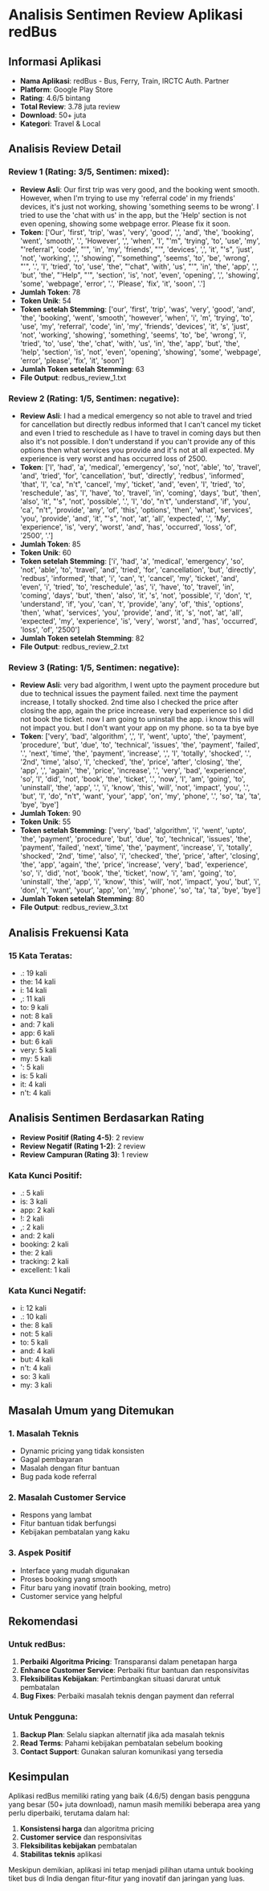 # Analisis Sentimen Review Aplikasi redBus

## Informasi Aplikasi
- **Nama Aplikasi**: redBus - Bus, Ferry, Train, IRCTC Auth. Partner
- **Platform**: Google Play Store
- **Rating**: 4.6/5 bintang
- **Total Review**: 3.78 juta review
- **Download**: 50+ juta
- **Kategori**: Travel & Local

## Analisis Review Detail

### Review 1 (Rating: 3/5, Sentimen: mixed):
- **Review Asli**: Our first trip was very good, and the booking went smooth. However, when I'm trying to use my 'referral code' in my friends' devices, it's just not working, showing 'something seems to be wrong'. I tried to use the 'chat with us' in the app, but the 'Help' section is not even opening, showing some webpage error. Please fix it soon.
- **Token**: ['Our', 'first', 'trip', 'was', 'very', 'good', ',', 'and', 'the', 'booking', 'went', 'smooth', '.', 'However', ',', 'when', 'I', "'m", 'trying', 'to', 'use', 'my', "'referral", 'code', "'", 'in', 'my', 'friends', "'", 'devices', ',', 'it', "'s", 'just', 'not', 'working', ',', 'showing', "'something", 'seems', 'to', 'be', 'wrong', "'", '.', 'I', 'tried', 'to', 'use', 'the', "'chat", 'with', 'us', "'", 'in', 'the', 'app', ',', 'but', 'the', "'Help", "'", 'section', 'is', 'not', 'even', 'opening', ',', 'showing', 'some', 'webpage', 'error', '.', 'Please', 'fix', 'it', 'soon', '.']
- **Jumlah Token**: 78
- **Token Unik**: 54
- **Token setelah Stemming**: ['our', 'first', 'trip', 'was', 'very', 'good', 'and', 'the', 'booking', 'went', 'smooth', 'however', 'when', 'i', 'm', 'trying', 'to', 'use', 'my', 'referral', 'code', 'in', 'my', 'friends', 'devices', 'it', 's', 'just', 'not', 'working', 'showing', 'something', 'seems', 'to', 'be', 'wrong', 'i', 'tried', 'to', 'use', 'the', 'chat', 'with', 'us', 'in', 'the', 'app', 'but', 'the', 'help', 'section', 'is', 'not', 'even', 'opening', 'showing', 'some', 'webpage', 'error', 'please', 'fix', 'it', 'soon']
- **Jumlah Token setelah Stemming**: 63
- **File Output**: redbus_review_1.txt

### Review 2 (Rating: 1/5, Sentimen: negative):
- **Review Asli**: I had a medical emergency so not able to travel and tried for cancellation but directly redbus informed that I can't cancel my ticket and even I tried to reschedule as I have to travel in coming days but then also it's not possible. I don't understand if you can't provide any of this options then what services you provide and it's not at all expected. My experience is very worst and has occurred loss of 2500.
- **Token**: ['I', 'had', 'a', 'medical', 'emergency', 'so', 'not', 'able', 'to', 'travel', 'and', 'tried', 'for', 'cancellation', 'but', 'directly', 'redbus', 'informed', 'that', 'I', 'ca', "n't", 'cancel', 'my', 'ticket', 'and', 'even', 'I', 'tried', 'to', 'reschedule', 'as', 'I', 'have', 'to', 'travel', 'in', 'coming', 'days', 'but', 'then', 'also', 'it', "'s", 'not', 'possible', '.', 'I', 'do', "n't", 'understand', 'if', 'you', 'ca', "n't", 'provide', 'any', 'of', 'this', 'options', 'then', 'what', 'services', 'you', 'provide', 'and', 'it', "'s", 'not', 'at', 'all', 'expected', '.', 'My', 'experience', 'is', 'very', 'worst', 'and', 'has', 'occurred', 'loss', 'of', '2500', '.']
- **Jumlah Token**: 85
- **Token Unik**: 60
- **Token setelah Stemming**: ['i', 'had', 'a', 'medical', 'emergency', 'so', 'not', 'able', 'to', 'travel', 'and', 'tried', 'for', 'cancellation', 'but', 'directly', 'redbus', 'informed', 'that', 'i', 'can', 't', 'cancel', 'my', 'ticket', 'and', 'even', 'i', 'tried', 'to', 'reschedule', 'as', 'i', 'have', 'to', 'travel', 'in', 'coming', 'days', 'but', 'then', 'also', 'it', 's', 'not', 'possible', 'i', 'don', 't', 'understand', 'if', 'you', 'can', 't', 'provide', 'any', 'of', 'this', 'options', 'then', 'what', 'services', 'you', 'provide', 'and', 'it', 's', 'not', 'at', 'all', 'expected', 'my', 'experience', 'is', 'very', 'worst', 'and', 'has', 'occurred', 'loss', 'of', '2500']
- **Jumlah Token setelah Stemming**: 82
- **File Output**: redbus_review_2.txt

### Review 3 (Rating: 1/5, Sentimen: negative):
- **Review Asli**: very bad algorithm, I went upto the payment procedure but due to technical issues the payment failed. next time the payment increase, I totally shocked. 2nd time also I checked the price after closing the app, again the price increase. very bad experience so I did not book the ticket. now I am going to uninstall the app. i know this will not impact you. but I don't want your app on my phone. so ta ta bye bye
- **Token**: ['very', 'bad', 'algorithm', ',', 'I', 'went', 'upto', 'the', 'payment', 'procedure', 'but', 'due', 'to', 'technical', 'issues', 'the', 'payment', 'failed', '.', 'next', 'time', 'the', 'payment', 'increase', ',', 'I', 'totally', 'shocked', '.', '2nd', 'time', 'also', 'I', 'checked', 'the', 'price', 'after', 'closing', 'the', 'app', ',', 'again', 'the', 'price', 'increase', '.', 'very', 'bad', 'experience', 'so', 'I', 'did', 'not', 'book', 'the', 'ticket', '.', 'now', 'I', 'am', 'going', 'to', 'uninstall', 'the', 'app', '.', 'i', 'know', 'this', 'will', 'not', 'impact', 'you', '.', 'but', 'I', 'do', "n't", 'want', 'your', 'app', 'on', 'my', 'phone', '.', 'so', 'ta', 'ta', 'bye', 'bye']
- **Jumlah Token**: 90
- **Token Unik**: 55
- **Token setelah Stemming**: ['very', 'bad', 'algorithm', 'i', 'went', 'upto', 'the', 'payment', 'procedure', 'but', 'due', 'to', 'technical', 'issues', 'the', 'payment', 'failed', 'next', 'time', 'the', 'payment', 'increase', 'i', 'totally', 'shocked', '2nd', 'time', 'also', 'i', 'checked', 'the', 'price', 'after', 'closing', 'the', 'app', 'again', 'the', 'price', 'increase', 'very', 'bad', 'experience', 'so', 'i', 'did', 'not', 'book', 'the', 'ticket', 'now', 'i', 'am', 'going', 'to', 'uninstall', 'the', 'app', 'i', 'know', 'this', 'will', 'not', 'impact', 'you', 'but', 'i', 'don', 't', 'want', 'your', 'app', 'on', 'my', 'phone', 'so', 'ta', 'ta', 'bye', 'bye']
- **Jumlah Token setelah Stemming**: 80
- **File Output**: redbus_review_3.txt

## Analisis Frekuensi Kata

### 15 Kata Teratas:
- .: 19 kali
- the: 14 kali
- i: 14 kali
- ,: 11 kali
- to: 9 kali
- not: 8 kali
- and: 7 kali
- app: 6 kali
- but: 6 kali
- very: 5 kali
- my: 5 kali
- ': 5 kali
- is: 5 kali
- it: 4 kali
- n't: 4 kali

## Analisis Sentimen Berdasarkan Rating

- **Review Positif (Rating 4-5)**: 2 review
- **Review Negatif (Rating 1-2)**: 2 review
- **Review Campuran (Rating 3)**: 1 review

### Kata Kunci Positif:
- .: 5 kali
- is: 3 kali
- app: 2 kali
- !: 2 kali
- ,: 2 kali
- and: 2 kali
- booking: 2 kali
- the: 2 kali
- tracking: 2 kali
- excellent: 1 kali

### Kata Kunci Negatif:
- i: 12 kali
- .: 10 kali
- the: 8 kali
- not: 5 kali
- to: 5 kali
- and: 4 kali
- but: 4 kali
- n't: 4 kali
- so: 3 kali
- my: 3 kali

## Masalah Umum yang Ditemukan

### 1. Masalah Teknis
- Dynamic pricing yang tidak konsisten
- Gagal pembayaran
- Masalah dengan fitur bantuan
- Bug pada kode referral

### 2. Masalah Customer Service
- Respons yang lambat
- Fitur bantuan tidak berfungsi
- Kebijakan pembatalan yang kaku

### 3. Aspek Positif
- Interface yang mudah digunakan
- Proses booking yang smooth
- Fitur baru yang inovatif (train booking, metro)
- Customer service yang helpful

## Rekomendasi

### Untuk redBus:
1. **Perbaiki Algoritma Pricing**: Transparansi dalam penetapan harga
2. **Enhance Customer Service**: Perbaiki fitur bantuan dan responsivitas
3. **Fleksibilitas Kebijakan**: Pertimbangkan situasi darurat untuk pembatalan
4. **Bug Fixes**: Perbaiki masalah teknis dengan payment dan referral

### Untuk Pengguna:
1. **Backup Plan**: Selalu siapkan alternatif jika ada masalah teknis
2. **Read Terms**: Pahami kebijakan pembatalan sebelum booking
3. **Contact Support**: Gunakan saluran komunikasi yang tersedia

## Kesimpulan

Aplikasi redBus memiliki rating yang baik (4.6/5) dengan basis pengguna yang besar (50+ juta download), namun masih memiliki beberapa area yang perlu diperbaiki, terutama dalam hal:

1. **Konsistensi harga** dan algoritma pricing
2. **Customer service** dan responsivitas
3. **Fleksibilitas kebijakan** pembatalan
4. **Stabilitas teknis** aplikasi

Meskipun demikian, aplikasi ini tetap menjadi pilihan utama untuk booking tiket bus di India dengan fitur-fitur yang inovatif dan jaringan yang luas.
